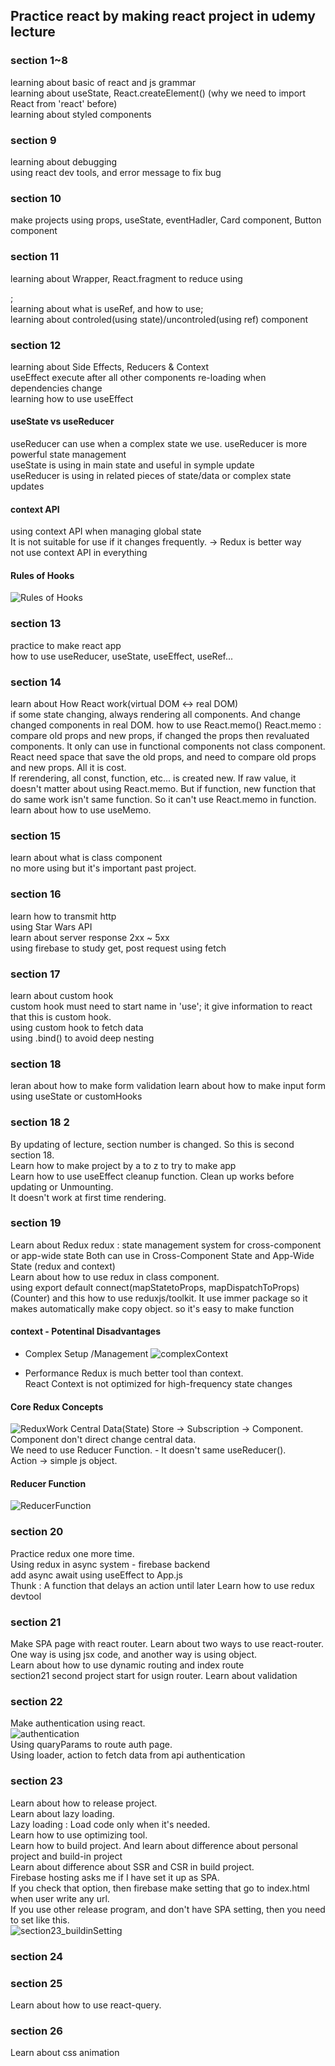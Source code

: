 ## Practice react by making react project in udemy lecture

### section 1~8
learning about basic of react and js grammar  
learning  about useState, React.createElement() (why we need to import React from 'react' before)   
learning about styled components  

### section 9
learning about debugging  
using react dev tools, and error message to fix bug  

### section 10
make projects using props, useState, eventHadler, Card component, Button component

### section 11
learning about Wrapper, React.fragment to reduce using <div>;  
learning about what is useRef, and how to use;  
learning about controled(using state)/uncontroled(using ref) component  

### section 12
learning about Side Effects, Reducers & Context    
useEffect execute after all other components re-loading when dependencies change    
learning how to use useEffect   

#### useState vs useReducer
useReducer can use when a complex state we use. useReducer is more powerful state management    
useState is using in main state and useful in symple update  
useReducer is using in related pieces of state/data or complex state updates  

#### context API
using context API when managing global state  
It is not suitable for use if it changes frequently. -> Redux is better way  
not use context API in everything  
  
#### Rules of Hooks
![Rules of Hooks](images/RoH.png)   

### section 13
practice to make react app  
how to use useReducer, useState, useEffect, useRef...  

### section 14
learn about How React work(virtual DOM <-> real DOM)  
if some state changing, always rendering all components. And change changed components in real DOM.
how to use React.memo()
React.memo : compare old props and new props, if changed the props then revaluated components. It only can use in functional components not class component.  
React need space that save the old props, and need to compare old props and new props. All it is cost.  
If rerendering, all const, function, etc... is created new. If raw value, it doesn't matter about using React.memo. But if function, new function that do same work isn't same function. So it can't use React.memo in function.  
learn about how to use useMemo.

### section 15
learn about what is class component  
no more using but it's important past project.   

### section 16
learn how to transmit http    
using Star Wars API    
learn about server response 2xx ~ 5xx  
using firebase to study get, post request using fetch  

### section 17
learn about custom hook    
custom hook must need to start name in 'use'; it give information to react that this is custom hook.    
using custom hook to fetch data  
using .bind() to avoid deep nesting  

### section 18
leran about how to make form validation 
learn about how to make input form using useState or customHooks

### section 18 2 
By updating of lecture, section number is changed. So this is second section 18.  
Learn how to make project by a to z to try to make app  
Learn how to use useEffect cleanup function. Clean up works before updating or Unmounting.  
It doesn't work at first time rendering.  

### section 19
Learn about Redux
redux : state management system for cross-component or app-wide state
Both can use in Cross-Component State and App-Wide State (redux and context)  
Learn about how to use redux in class component.  
using export default connect(mapStatetoProps, mapDispatchToProps)(Counter) and this
how to use reduxjs/toolkit. It use immer package so it makes automatically make copy object. so it's easy to make function  

#### context - Potentinal Disadvantages  
- Complex Setup /Management
![complexContext](<images/complexContext.png>)


- Performance
Redux is much better tool than context.   
React Context is not optimized for high-frequency state changes

#### Core Redux Concepts
![ReduxWork](images/ReduxWork.png)
Central Data(State) Store -> Subscription -> Component.  
Component don't direct change central data.  
We need to use Reducer Function. - It doesn't same useReducer().  
Action -> simple js object. 

#### Reducer Function
![ReducerFunction](images/ReducerFunction.png)

### section 20
Practice redux one more time.  
Using redux in async system - firebase backend  
add async await using useEffect to App.js  
Thunk : A function that delays an action until later
Learn how to use redux devtool

### section 21
Make SPA page with react router.
Learn about two ways to use react-router. One way is using jsx code, and another way is using object.  
Learn about how to use dynamic routing and index route   
section21 second project start for usign router.
Learn about validation  

### section 22  
Make authentication using react.    
![authentication](images/Authentication_react.png)  
Using quaryParams to route auth page.  
Using loader, action to fetch data from api authentication

### section 23
Learn about how to release project.  
Learn about lazy loading.  
Lazy loading : Load code only when it's needed.  
Learn how to use optimizing tool.  
Learn how to build project. And learn about difference about personal project and build-in project  
Learn about difference about SSR and CSR in build project.  
Firebase hosting asks me if I have set it up as SPA.   
If you check that option, then firebase make setting that go to index.html when user write any url.   
If you use other release program, and don't have SPA setting, then you need to set like this.  
![section23_buildinSetting](images/section23_buildinSetting.png)

### section 24


### section 25
Learn about how to use react-query.  



### section 26
Learn about css animation  


